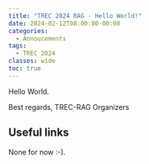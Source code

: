 ```yaml
---
title: "TREC 2024 RAG - Hello World!"
date: 2024-02-12T08:00:00-00:00
categories:
  - Annoucements
tags:
  - TREC 2024
classes: wide
toc: true
---
```


Hello World.

Best regards,
TREC-RAG Organizers

## Useful links

None for now :-).
<!-- 
* [Submission Form](https://ir.nist.gov/trecsubmit/atomic.html)
* [Guidelines](/trec-2023-guidelines/)
* [Task-1 Query](https://huggingface.co/datasets/TREC-AToMiC/TREC-2023-Text-to-Image)
* [Task-2 Query](https://huggingface.co/datasets/TREC-AToMiC/TREC-2023-Image-to-Text)
* [Baseline runfiles](https://huggingface.co/datasets/TREC-AToMiC/AToMiC-Baselines/tree/main/trec2023/runs)
* [Prebuilt Index](https://huggingface.co/datasets/TREC-AToMiC/AToMiC-Baselines/tree/main/indexes)
* [Prebuilt Embeddings](https://huggingface.co/datasets/TREC-AToMiC/AToMiC-Baselines/tree/main/topics)
* [Developement Data](https://huggingface.co/datasets/TREC-AToMiC/AToMiC-Baselines/tree/main/dev_set) -->